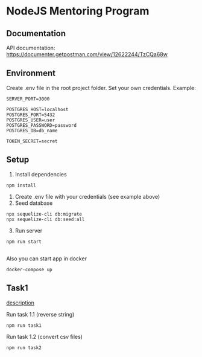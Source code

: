 # NodeJS Mentoring Program
## Documentation
API documentation: https://documenter.getpostman.com/view/12622244/TzCQa68w

## Environment
Create .env file in the root project folder. Set your own credentials.
Example:
```
SERVER_PORT=3000

POSTGRES_HOST=localhost
POSTGRES_PORT=5432
POSTGRES_USER=user
POSTGRES_PASSWORD=password
POSTGRES_DB=db_name

TOKEN_SECRET=secret
```

## Setup
1. Install dependencies
```
npm install
```
1. Create .env file with your credentials (see example above)
2. Seed database
```
npx sequelize-cli db:migrate 
npx sequelize-cli db:seed:all
```
3. Run server
```
npm run start
```
##
Also you can start app in docker
```
docker-compose up
```
## Task1
[description](https://epam.sharepoint.com/sites/EPAMNode.jsGlobalMentoringProgram/Shared%20Documents/Forms/AllItems.aspx?id=%2Fsites%2FEPAMNode%2EjsGlobalMentoringProgram%2FShared%20Documents%2FGeneral%2FHomework%2FModule%201%2FHomework%201%2Epdf&parent=%2Fsites%2FEPAMNode%2EjsGlobalMentoringProgram%2FShared%20Documents%2FGeneral%2FHomework%2FModule%201&p=true&originalPath=aHR0cHM6Ly9lcGFtLnNoYXJlcG9pbnQuY29tLzpiOi9zL0VQQU1Ob2RlLmpzR2xvYmFsTWVudG9yaW5nUHJvZ3JhbS9FZWp6bG02X0dVcEttZHBRRFRzS2NSZ0JFMWx1T0tYV3djQjFuVnBaZjZWRkxnP3J0aW1lPXhZRmtsMkRrMkVn)

Run task 1.1 (reverse string)
```
npm run task1
```

Run task 1.2 (convert csv files)
```
npm run task2
```

